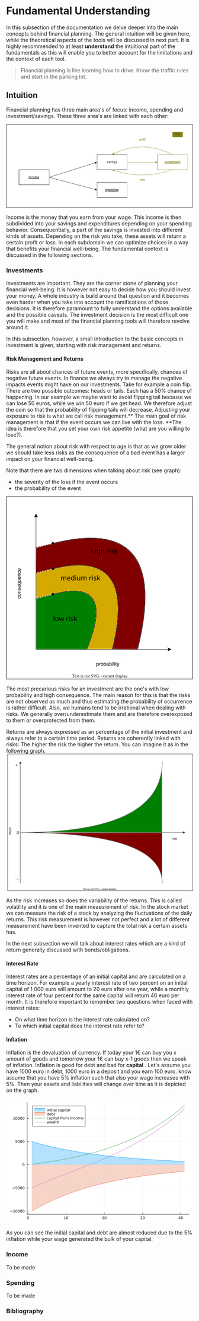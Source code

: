 # Fundamental Understanding

In this subsection of the documentation we delve deeper into the main concepts behind financial planning. The general intuition will be given here, while the theoretical aspects of the tools will be discussed in next part. It is highly recommended to at least **understand** the intuitional part of the fundamentals as this will enable you to better account for the limitations and the context of each tool. 


> Financial planning is like learning how to drive. Know the traffic rules and start in the parking lot. 





## Intuition 
Financial planning has three main area's of focus: income, spending and investment/savings. These three area's are linked with each other: 



![risk](images/income_Investment_Spending.png)


Income is the money that you earn from your wage. This income is then subdivided into your savings and expenditures depending on your spending behavior. Consequentially, a part of the savings is invested into different kinds of assets. Depending on the risk you take, these assets will return a certain profit or loss. In each subdomain we can optimize choices in a way that benefits your financial well-being. The fundamental context is discussed in the following sections. 

### Investments 
Investments are important. They are the corner stone of planning your financial well-being. It is however not easy to decide how you should invest your money. A whole industry is build around that question and it becomes even harder when you take into account the ramifications of those decisions. It is therefore paramount to fully understand the options available and the possible caveats. The investment decision is the most difficult one you will make and most of the financial planning tools will therefore revolve around it. 

In this subsection, however, a small introduction to the basic concepts in investment is given, starting with risk management and returns. 



#### Risk Management and Returns 
Risks are all about chances of future events, more specifically, chances of negative future events. In finance we always try to manage the negative impacts events might have on our investments. Take for example a coin flip. There are two possible outcomes: heads or tails. Each has a 50% chance of happening. In our example we maybe want to avoid flipping tail because we can lose 50 euros, while we win 50 euro if we get head. We therefore adjust the coin so that the probability of flipping tails will decrease. Adjusting your exposure to risk is what we call risk management.** The main goal of risk management is that if the event occurs we can live with the loss. **The idea is therefore that you set your own risk appetite (what are you willing to lose?). 


The general notion about risk with respect to age is that as we grow older we should take less risks as the consequence of a bad event has a larger impact on your financial well-being. 


Note that there are two dimensions when talking about risk (see graph): 
* the severity of the loss if the event occurs 
* the probability of the event 

![risk](images/risk.svg)



The most precarious risks for an investment are the one's with low probability and high consequence. The main reason for this is that the risks are not observed as much and thus estimating the probability of occurrence is rather difficult. Also, we humans tend to be irrational when dealing with risks. We generally over/underestimate them and are therefore overexposed to them or overprotected from them.


Returns are always expressed as an percentage of the initial investment and always refer to a certain time period.
Returns are coherently linked with risks: The higher the risk the higher the return. You can imagine it as in the following graph. 
![risk_return](images/risk_return.svg)

As the risk increases so does the variability of the returns. This is called volatility and it is one of the main measurement of risk. In the stock market we can measure the risk of a stock by analyzing the fluctuations of the daily returns. This risk measurement is however not perfect and a lot of different measurement have been invented to capture the total risk a certain assets has. 


In the next subsection we will talk about interest rates which are a kind of return generally discussed with bonds/obligations. 

#### Interest Rate 

Interest rates are a percentage of an initial capital and are calculated on a time horizon. For example 
a yearly interest rate of two percent on an initial capital of 1 000 euro will amount to 20 euro after one year, while a monthly interest rate of four percent for the same capital will return 40 euro per month. It is therefore important to remember two questions when faced with interest rates:

* On what time horizon is the interest rate calculated on? 
* To which initial capital does the interest rate refer to?




#### Inflation 

Inflation is the devaluation of currency. If today your 1€ can buy you x amount of goods and tomorrow your 1€ can buy x-1 goods then we speak of inflation. Inflation is good for debt and bad for **capital** . Let's assume you have 1000 euro in debt, 1000 euro in a deposit and you earn 100 euro. know assume that you have 5% inflation such that also your wage increases with 5%. Then your assets and liabilities will change over time as it is depicted on the graph. 

![inflation](images/plot_inflation_explained.png)

As you can see the initial capital and debt are almost reduced due to the 5% inflation while your wage generated the bulk of your capital. 





### Income 
To be made 

### Spending 
To be made


### Bibliography 
```{bibliography}
```